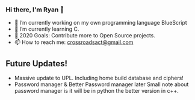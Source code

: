 ### Hi there, I'm Ryan 👋

<!--
**RyanD524/RyanD524** is a ✨ _special_ ✨ repository because its `README.md` (this file) appears on your GitHub profile.-->

- 🔭 I’m currently working on my own programming language BlueScript
- 🌱 I’m currently learning C.
- 🥅 2020 Goals: Contribute more to Open Source projects.
- 📫 How to reach me: crossroadsact@gmail.com

## Future Updates!
- Massive update to UPL. Including home build database and ciphers!
- Password manager & Better Password manager later
Small note about password manager is it will be in python the better version in c++.
